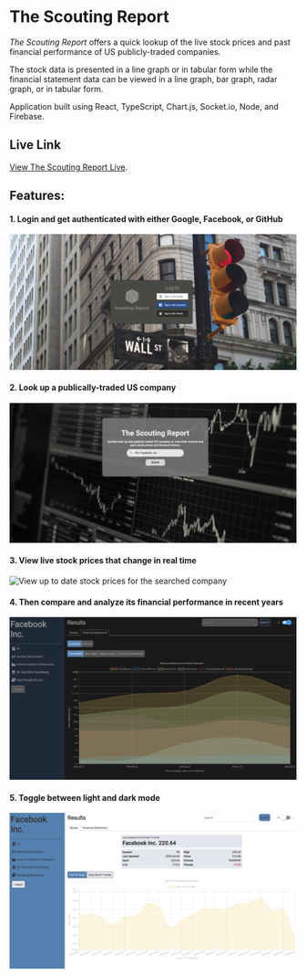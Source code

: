 # The Scouting Report

_The Scouting Report_ offers a quick lookup of the live stock prices and past financial performance of US publicly-traded companies.

The stock data is presented in a line graph or in tabular form while the financial statement data can be viewed in a line graph, bar graph, radar graph, or in tabular form.

Application built using React, TypeScript, Chart.js, Socket.io, Node, and Firebase.

## Live Link

[View The Scouting Report Live](https://scouting-report.herokuapp.com/).

## Features:

#### 1. Login and get authenticated with either Google, Facebook, or GitHub

![Login with either Google, Facebook, or Github](./extras/login.png)

#### 2. Look up a publically-traded US company

![Searching for a company ticker ('FB') through a search bar](./extras/search.png)

#### 3. View live stock prices that change in real time

![View up to date stock prices for the searched company](./extras/stock.png)

#### 4. Then compare and analyze its financial performance in recent years

![A graph comparing financial data for the past 5 quarters for Facebook](./extras/financials.png)

#### 5. Toggle between light and dark mode

![Toggle between light mode and dark mode](./extras/light-mode.png)
